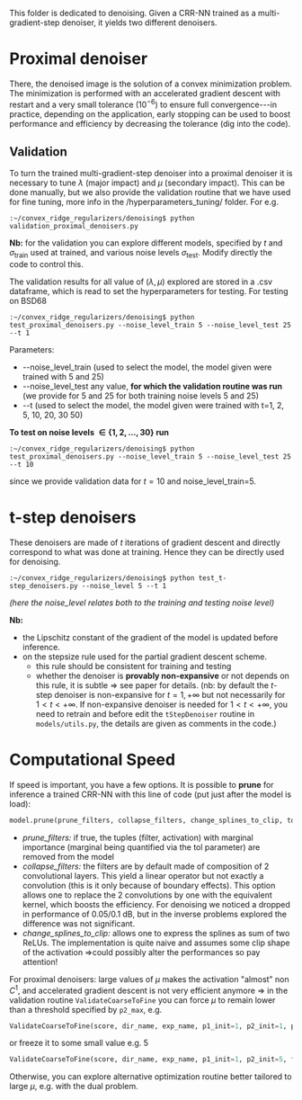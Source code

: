 This folder is dedicated to denoising. Given a CRR-NN trained as a multi-gradient-step denoiser, it yields two different denoisers.

# Proximal denoiser
There, the denoised image is the solution of a convex minimization problem. The minimization is performed with an accelerated gradient descent with restart and a very small tolerance ($10^{-6}$) to ensure full convergence---in practice, depending on the application, early stopping can be used to boost performance and efficiency by decreasing the tolerance (dig into the code).
## Validation
To turn the trained multi-gradient-step denoiser into a proximal denoiser it is necessary to tune $\lambda$ (major impact) and $\mu$ (secondary impact). This can be done manually, but we also provide the validation routine that we have used for fine tuning, more info in the /hyperparameters_tuning/ folder. For e.g.

```console
:~/convex_ridge_regularizers/denoising$ python validation_proximal_denoisers.py
``` 


**Nb:** for the validation you can explore different models, specified by $t$ and $\sigma_{\mathrm{train}}$ used at trained, and various noise levels $\sigma_{\mathrm{test}}$. Modify directly the code to control this.

The validation results for all value of $(\lambda, \mu)$ explored are stored in a .csv dataframe, which is read to set the hyperparameters for testing. For testing on BSD68

```console
:~/convex_ridge_regularizers/denoising$ python test_proximal_denoisers.py --noise_level_train 5 --noise_level_test 25 --t 1
```
Parameters:
- --noise_level_train (used to select the model, the model given were trained with 5 and 25)
- --noise_level_test any value, **for which the validation routine was run** (we provide for 5 and 25 for both training noise levels 5 and 25)
- --t (used to select the model, the model given were trained with t=1, 2, 5, 10, 20, 30 50)

**To test on noise levels $\in\{1, 2, \ldots, 30\}$ run**

```console
:~/convex_ridge_regularizers/denoising$ python test_proximal_denoisers.py --noise_level_train 5 --noise_level_test 25 --t 10
```
since we provide validation data for $t=10$ and noise_level_train=5.
# t-step denoisers
These denoisers are made of $t$ iterations of gradient descent and directly correspond to what was done at training. Hence they can be directly used for denoising.

```console
:~/convex_ridge_regularizers/denoising$ python test_t-step_denoisers.py --noise_level 5 --t 1
```
*(here the noise_level relates both to the training and testing noise level)*

**Nb:** 
- the Lipschitz constant of the gradient of the model is updated before inference.
- on the stepsize rule used for the partial gradient descent scheme.
    - this rule should be consistent for training and testing
    - whether the denoiser is **provably non-expansive** or not depends on this rule, it is subtle => see paper for details.
    (nb: by default the $t$-step denoiser is non-expansive for $t=1, +\infty$ but not necessarily for $1<t<+\infty$. If non-expansive denoiser is needed for $1<t<+\infty$, you need to retrain and before edit the `tStepDenoiser` routine in `models/utils.py`, the details are given as comments in the code.)


# Computational Speed
If speed is important, you have a few options. It is possible to **prune** for inference a trained CRR-NN with this line of code (put just after the model is load):
```python
model.prune(prune_filters, collapse_filters, change_splines_to_clip, tol)
```



- *prune_filters:* if true, the tuples (filter, activation) with marginal importance (marginal being quantified via the tol parameter) are removed from the model
- *collapse_filters:* the filters are by default made of composition of 2 convolutional layers. This yield a linear operator but not exactly a convolution (this is it only because of boundary effects). This option allows one to replace the 2 convolutions by one with the equivalent kernel, which boosts the efficiency. For denoising we noticed a dropped in performance of 0.05/0.1 dB, but in the inverse problems explored the difference was not significant.
- *change_splines_to_clip:* allows one to express the splines as sum of two ReLUs. The implementation is quite naive and assumes some clip shape of the activation =>could possibly alter the performances so pay attention!


For proximal denoisers: large values of $\mu$ makes the activation "almost" non $C^1$, and accelerated gradient descent is not very efficient anymore => in the validation routine ```ValidateCoarseToFine``` you can force $\mu$ to remain lower than a threshold specified by `p2_max`, e.g.

```python
ValidateCoarseToFine(score, dir_name, exp_name, p1_init=1, p2_init=1, p2_max=5)
```

or freeze it to some small value e.g. 5
```python
ValidateCoarseToFine(score, dir_name, exp_name, p1_init=1, p2_init=5, freeze_p2=True)
```

Otherwise, you can explore alternative optimization routine better tailored to large $\mu$, e.g. with the dual problem.